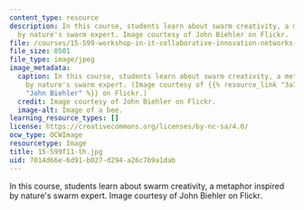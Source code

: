 ```yaml
---
content_type: resource
description: In this course, students learn about swarm creativity, a metaphor inspired
  by nature's swarm expert. Image courtesy of John Biehler on Flickr.
file: /courses/15-599-workshop-in-it-collaborative-innovation-networks-fall-2011/7014d66e6d91b027d294a26c7b9a1dab_15-599f11-th.jpg
file_size: 8501
file_type: image/jpeg
image_metadata:
  caption: In this course, students learn about swarm creativity, a metaphor inspired
    by nature's swarm expert. (Image courtesy of {{% resource_link "3a710acb-1e71-4bbf-88cc-7e13443f5566"
    "John Biehler" %}} on Flickr.)
  credit: Image courtesy of John Biehler on Flickr.
  image-alt: Image of a bee.
learning_resource_types: []
license: https://creativecommons.org/licenses/by-nc-sa/4.0/
ocw_type: OCWImage
resourcetype: Image
title: 15-599f11-th.jpg
uid: 7014d66e-6d91-b027-d294-a26c7b9a1dab
---
```

In this course, students learn about swarm creativity, a metaphor inspired by nature's swarm expert. Image courtesy of John Biehler on Flickr.